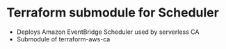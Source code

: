 # Terraform submodule for Scheduler
* Deploys Amazon EventBridge Scheduler used by serverless CA
* Submodule of terraform-aws-ca